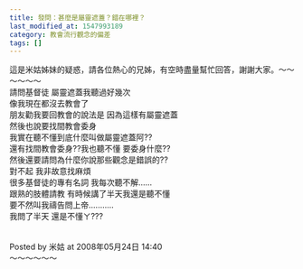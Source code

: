 ```yaml
---
title: 發問：甚麼是屬靈遮蓋？錯在哪裡？
last_modified_at: 1547993189
category: 教會流行觀念的偏差
tags: []
---
```


<p>這是米姑姊妹的疑惑，請各位熱心的兄姊，有空時盡量幫忙回答，謝謝大家。<!--more-->～～～～～～<br/>請問基督徒 屬靈遮蓋我聽過好幾次<br/>像我現在都沒去教會了<br/>朋友勸我要回教會的說法是 因為這樣有屬靈遮蓋<br/>然後也說要找間教會委身<br/>我實在聽不懂到底什麼叫做屬靈遮蓋阿??<br/>還有找間教會委身??我也聽不懂 要委身什麼??<br/>然後還要請問為什麼你說那些觀念是錯誤的??<br/>對不起 我非故意找麻煩<br/>很多基督徒的專有名詞 我每次聽不解......<br/>跟熟的肢體請教 有時候講了半天我還是聽不懂<br/>要不然叫我禱告問上帝...........<br/>我問了半天 還是不懂ㄚ???<br/><br/><br/>Posted by 米姑 at 2008年05月24日 14:40 <br/>～～～～～～
</p>
